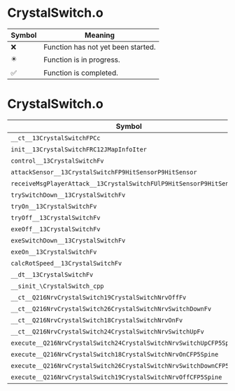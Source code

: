 # CrystalSwitch.o
| Symbol | Meaning 
| ------------- | ------------- 
| :x: | Function has not yet been started. 
| :eight_pointed_black_star: | Function is in progress. 
| :white_check_mark: | Function is completed. 


# CrystalSwitch.o
| Symbol | Decompiled? |
| ------------- | ------------- |
| `__ct__13CrystalSwitchFPCc` | :white_check_mark: |
| `init__13CrystalSwitchFRC12JMapInfoIter` | :white_check_mark: |
| `control__13CrystalSwitchFv` | :white_check_mark: |
| `attackSensor__13CrystalSwitchFP9HitSensorP9HitSensor` | :white_check_mark: |
| `receiveMsgPlayerAttack__13CrystalSwitchFUlP9HitSensorP9HitSensor` | :white_check_mark: |
| `trySwitchDown__13CrystalSwitchFv` | :white_check_mark: |
| `tryOn__13CrystalSwitchFv` | :white_check_mark: |
| `tryOff__13CrystalSwitchFv` | :white_check_mark: |
| `exeOff__13CrystalSwitchFv` | :white_check_mark: |
| `exeSwitchDown__13CrystalSwitchFv` | :white_check_mark: |
| `exeOn__13CrystalSwitchFv` | :white_check_mark: |
| `calcRotSpeed__13CrystalSwitchFv` | :white_check_mark: |
| `__dt__13CrystalSwitchFv` | :white_check_mark: |
| `__sinit_\CrystalSwitch_cpp` | :white_check_mark: |
| `__ct__Q216NrvCrystalSwitch19CrystalSwitchNrvOffFv` | :white_check_mark: |
| `__ct__Q216NrvCrystalSwitch26CrystalSwitchNrvSwitchDownFv` | :white_check_mark: |
| `__ct__Q216NrvCrystalSwitch18CrystalSwitchNrvOnFv` | :white_check_mark: |
| `__ct__Q216NrvCrystalSwitch24CrystalSwitchNrvSwitchUpFv` | :white_check_mark: |
| `execute__Q216NrvCrystalSwitch24CrystalSwitchNrvSwitchUpCFP5Spine` | :white_check_mark: |
| `execute__Q216NrvCrystalSwitch18CrystalSwitchNrvOnCFP5Spine` | :white_check_mark: |
| `execute__Q216NrvCrystalSwitch26CrystalSwitchNrvSwitchDownCFP5Spine` | :white_check_mark: |
| `execute__Q216NrvCrystalSwitch19CrystalSwitchNrvOffCFP5Spine` | :white_check_mark: |
